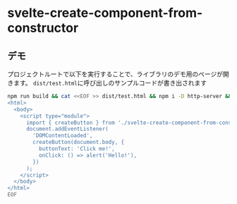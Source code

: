 # svelte-create-component-from-constructor

## デモ

プロジェクトルートで以下を実行することで、ライブラリのデモ用のページが開きます。
`dist/test.html`に呼び出しのサンプルコードが書き出されます

```bash
npm run build && cat <<EOF >> dist/test.html && npm i -D http-server && open http://127.0.0.1/test.html && npx http-server ./dist -c-1 -p 80
<html>
  <body>
    <script type="module">
      import { createButton } from './svelte-create-component-from-constructor-sdk.js';
      document.addEventListener(
        'DOMContentLoaded',
        createButton(document.body, {
          buttonText: 'Click me!',
          onClick: () => alert('Hello!'),
        })
      );
    </script>
  </body>
</html>
EOF
```
